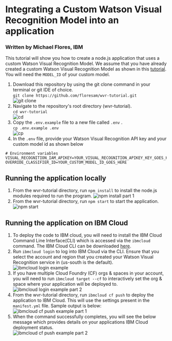 # Integrating a Custom Watson Visual Recognition Model into an application
### Written by Michael Flores, IBM
This tutorial will show you how to create a node.js application that uses a custom Watson Visual Recognition Model. We assume that you have already created a custom Watson Visual Recognition Model as shown in this [tutorial](https://developer.ibm.com/tutorials/detect-wildfire-damaged-homes-using-drone-images-watson-visual-recognition/). You will need the `MODEL_ID` of your custom model.

1. Download this repository by using the git clone command in your terminal or git IDE of choice.  
```git clone https://github.com/floresam/wvr-tutorial.git```  
![git clone](images/gitclone.png)
2. Navigate to the repository's root directory (wvr-tutorial).  
```cd wvr-tutorial```   
![cd](images/cd.png)
3. Copy the `.env.example` file to a new file called `.env` .  
```cp .env.example .env```  
![cp](images/cp.png)
4. In the `.env` file, provide your Watson Visual Recognition API key and your custom model id as shown below  
```
# Environment variables
VISUAL_RECOGNITION_IAM_APIKEY=YOUR_VISUAL_RECOGNITION_APIKEY_KEY_GOES_HERE
OVERRIDE_CLASSIFIER_ID=YOUR_CUSTOM_MODEL_ID_GOES_HERE
```

## Running the application locally
1. From the wvr-tutorial directory, run `npm install` to install the node.js modules required to run the program. 
![npm install part 1](images/npminstall-1.png)   
2. From the wvr-tutorial directory, run `npm start` to start the application.  
![npm start](images/npmstart.png)

## Running the application on IBM Cloud
1. To deploy the code to IBM cloud, you will need to install the IBM Cloud Command Line Interface(CLI) which is accessed via the `ibmcloud` command. The IBM Cloud CLI can be downloaded [here](https://cloud.ibm.com/docs/cli?topic=cloud-cli-install-ibmcloud-cli).
2. Run `ibmcloud login` to log into IBM Cloud via the CLI. Ensure that you select the account and region that you created your Watson Visual Recognition service in (us-south is the default).
![ibmcloud login example](images/ibmcloudlogin-1.png)
  1. If you have multiple Cloud Foundry (CF) orgs & spaces in your account, you will need to run `ibmcloud target --cf` to interactively set the org & space where your application will be deployed to.
![ibmcloud login example part 2](images/ibmcloudlogin-2.png)
3. From the wvr-tutorial directory, run `ibmcloud cf push` to deploy the application to IBM Cloud. This will use the settings present in the `manifest.yml` file. Sample output is below:
![ibmcloud cf push example part 1](images/ibmcloudcfpush-1.png)
  1. When the command successfully completes, you will see the below message which provides details on your applications IBM Cloud deployment status.  
![ibmcloud cf push example part 2](images/ibmcloudcfpush-2.png)